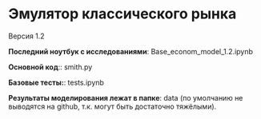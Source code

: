 <h1> Эмулятор классического рынка </h1>
Версия 1.2

<b>Последний ноутбук с исследованиями</b>: Base_econom_model_1.2.ipynb

<b>Основной код</b>:: smith.py

<b>Базовые тесты:</b>: tests.ipynb

<b>Результаты моделирования лежат в папке</b>: data (по умолчанию не выводятся на github, т.к. могут быть достаточно тяжёлыми).





